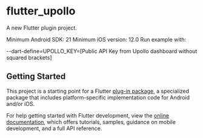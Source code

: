 # flutter_upollo

A new Flutter plugin project.

Minimum Android SDK: 21
Minimum iOS version: 12.0
Run example with:

--dart-define=UPOLLO_KEY=[Public API Key from Upollo dashboard without squared brackets]

## Getting Started

This project is a starting point for a Flutter
[plug-in package](https://flutter.dev/developing-packages/),
a specialized package that includes platform-specific implementation code for
Android and/or iOS.

For help getting started with Flutter development, view the
[online documentation](https://flutter.dev/docs), which offers tutorials,
samples, guidance on mobile development, and a full API reference.

